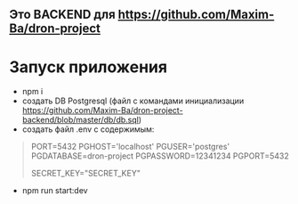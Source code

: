## Это BACKEND для https://github.com/Maxim-Ba/dron-project

# Запуск приложения 
- npm i 
- создать DB Postgresql (файл с командами инициализации https://github.com/Maxim-Ba/dron-project-backend/blob/master/db/db.sql)
- создать файл .env   с содержимым:
> PORT=5432
> PGHOST='localhost'
> PGUSER='postgres'
> PGDATABASE=dron-project
> PGPASSWORD=12341234
>PGPORT=5432
> 
> SECRET_KEY="SECRET_KEY"

- npm run start:dev


